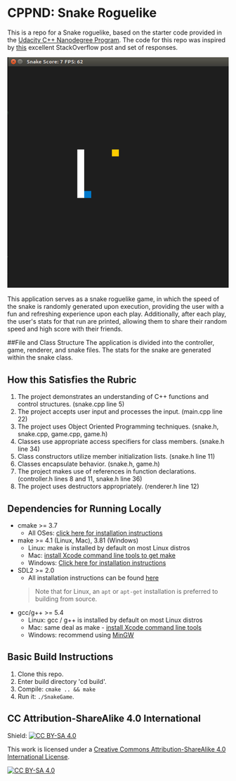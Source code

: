 # CPPND: Snake Roguelike

This is a repo for a Snake roguelike, based on the starter code provided in the [Udacity C++ Nanodegree Program](https://www.udacity.com/course/c-plus-plus-nanodegree--nd213). The code for this repo was inspired by [this](https://codereview.stackexchange.com/questions/212296/snake-game-in-c-with-sdl) excellent StackOverflow post and set of responses.

<img src="snake_game.gif"/>

This application serves as a snake roguelike game, in which the speed of the snake is randomly generated upon execution, providing the user with a fun and refreshing experience upon each play. Additionally, after each play, the user's stats for that run are printed, allowing them to share their random speed and high score with their friends.

##File and Class Structure
The application is divided into the controller, game, renderer, and snake files. The stats for the snake are generated within the snake class.

## How this Satisfies the Rubric
1.  The project demonstrates an understanding of C++ functions and control structures. (snake.cpp line 5)
2.  The project accepts user input and processes the input. (main.cpp line 22)
3.  The project uses Object Oriented Programming techniques. (snake.h, snake.cpp, game.cpp, game.h)
4.  Classes use appropriate access specifiers for class members. (snake.h line 34)
5.  Class constructors utilize member initialization lists. (snake.h line 11)
6.  Classes encapsulate behavior. (snake.h, game.h)
7.  The project makes use of references in function declarations. (controller.h lines 8 and 11, snake.h line 36)
8. The project uses destructors appropriately. (renderer.h line 12)

## Dependencies for Running Locally
* cmake >= 3.7
  * All OSes: [click here for installation instructions](https://cmake.org/install/)
* make >= 4.1 (Linux, Mac), 3.81 (Windows)
  * Linux: make is installed by default on most Linux distros
  * Mac: [install Xcode command line tools to get make](https://developer.apple.com/xcode/features/)
  * Windows: [Click here for installation instructions](http://gnuwin32.sourceforge.net/packages/make.htm)
* SDL2 >= 2.0
  * All installation instructions can be found [here](https://wiki.libsdl.org/Installation)
  >Note that for Linux, an `apt` or `apt-get` installation is preferred to building from source. 
* gcc/g++ >= 5.4
  * Linux: gcc / g++ is installed by default on most Linux distros
  * Mac: same deal as make - [install Xcode command line tools](https://developer.apple.com/xcode/features/)
  * Windows: recommend using [MinGW](http://www.mingw.org/)

## Basic Build Instructions

1. Clone this repo.
2. Enter build directory 'cd build'.
3. Compile: `cmake .. && make`
4. Run it: `./SnakeGame`.


## CC Attribution-ShareAlike 4.0 International


Shield: [![CC BY-SA 4.0][cc-by-sa-shield]][cc-by-sa]

This work is licensed under a
[Creative Commons Attribution-ShareAlike 4.0 International License][cc-by-sa].

[![CC BY-SA 4.0][cc-by-sa-image]][cc-by-sa]

[cc-by-sa]: http://creativecommons.org/licenses/by-sa/4.0/
[cc-by-sa-image]: https://licensebuttons.net/l/by-sa/4.0/88x31.png
[cc-by-sa-shield]: https://img.shields.io/badge/License-CC%20BY--SA%204.0-lightgrey.svg
